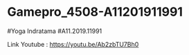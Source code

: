 # Gamepro_4508-A11201911991
#Yoga Indratama 
#A11.2019.11991

Link Youtube : https://youtu.be/Ab2zbTU7Bh0
